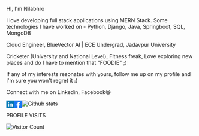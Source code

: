 
HI, I'm Nilabhro

I love developing full stack applications using MERN Stack. Some technologies I have worked on - Python, Django, Java, Springboot, SQL, MongoDB

Cloud Engineer, BlueVector AI | ECE Undergrad, Jadavpur University

Cricketer (University and National Level), Fitness freak, Love exploring new places and do I have to mention that "FOODIE" ;)

If any of my interests resonates with yours, follow me up on my profile and I'm sure you won't regret it :)


Connect with me on Linkedin, Facebook:smiley:


<a href="https://www.linkedin.com/in/nilabhro-chakraborty-2975b41a9/">
  <img align="left" alt="Nilabhro Linkedin" width="21px" src="https://raw.githubusercontent.com/edent/SuperTinyIcons/099dc12b59179d07d534069bc8551718f786d91a/images/svg/linkedin.svg" />
</a>

<a href="https://www.facebook.com/nilabhro.chakraborty/">
  <img align="left" alt="Nilabhro Facebook" width="21px" src="https://raw.githubusercontent.com/edent/SuperTinyIcons/099dc12b59179d07d534069bc8551718f786d91a/images/svg/facebook.svg" />
</a>


![Github stats](https://github-readme-stats.vercel.app/api?username=Nilabhro29)

PROFILE VISITS

![Visitor Count](https://profile-counter.glitch.me/Nilabhro29/count.svg)



